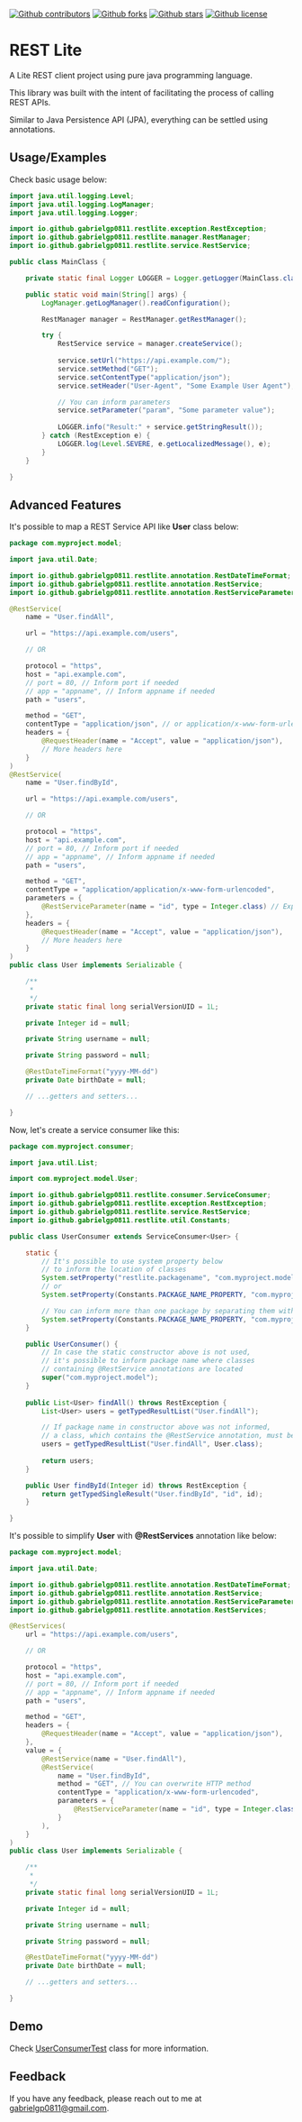 
[![Github contributors][contributors-shield]][contributors-url]
[![Github forks][forks-shield]][forks-url]
[![Github stars][stars-shield]][stars-url]
[![Github license][license-shield]][license-url]

# REST Lite

A Lite REST client project using pure java programming language.

This library was built with the intent of facilitating the process of calling REST APIs.

Similar to Java Persistence API (JPA), everything can be settled using annotations.

## Usage/Examples

Check basic usage below:

```java
import java.util.logging.Level;
import java.util.logging.LogManager;
import java.util.logging.Logger;

import io.github.gabrielgp0811.restlite.exception.RestException;
import io.github.gabrielgp0811.restlite.manager.RestManager;
import io.github.gabrielgp0811.restlite.service.RestService;

public class MainClass {

    private static final Logger LOGGER = Logger.getLogger(MainClass.class.getName());

    public static void main(String[] args) {
        LogManager.getLogManager().readConfiguration();

        RestManager manager = RestManager.getRestManager();

        try {
            RestService service = manager.createService();
    
            service.setUrl("https://api.example.com/");
            service.setMethod("GET");
            service.setContentType("application/json");
            service.setHeader("User-Agent", "Some Example User Agent");

            // You can inform parameters
            service.setParameter("param", "Some parameter value");
    
            LOGGER.info("Result:" + service.getStringResult());
        } catch (RestException e) {
            LOGGER.log(Level.SEVERE, e.getLocalizedMessage(), e);
        }
    }

}
```

## Advanced Features

It's possible to map a REST Service API like **User** class below:

```java
package com.myproject.model;

import java.util.Date;

import io.github.gabrielgp0811.restlite.annotation.RestDateTimeFormat;
import io.github.gabrielgp0811.restlite.annotation.RestService;
import io.github.gabrielgp0811.restlite.annotation.RestServiceParameter;

@RestService(
    name = "User.findAll",

    url = "https://api.example.com/users",

    // OR

    protocol = "https",
    host = "api.example.com",
    // port = 80, // Inform port if needed
    // app = "appname", // Inform appname if needed
    path = "users",

    method = "GET",
    contentType = "application/json", // or application/x-www-form-urlencoded
    headers = {
        @RequestHeader(name = "Accept", value = "application/json"),
        // More headers here
    }
)
@RestService(
    name = "User.findById",

    url = "https://api.example.com/users",

    // OR

    protocol = "https",
    host = "api.example.com",
    // port = 80, // Inform port if needed
    // app = "appname", // Inform appname if needed
    path = "users",

    method = "GET",
    contentType = "application/application/x-www-form-urlencoded",
    parameters = {
        @RestServiceParameter(name = "id", type = Integer.class) // Expected type is Integer
    },
    headers = {
        @RequestHeader(name = "Accept", value = "application/json"),
        // More headers here
    }
)
public class User implements Serializable {

    /**
     * 
     */
    private static final long serialVersionUID = 1L;

    private Integer id = null;

    private String username = null;

    private String password = null;

    @RestDateTimeFormat("yyyy-MM-dd")
    private Date birthDate = null;

    // ...getters and setters...

}
```

Now, let's create a service consumer like this:

```java
package com.myproject.consumer;

import java.util.List;

import com.myproject.model.User;

import io.github.gabrielgp0811.restlite.consumer.ServiceConsumer;
import io.github.gabrielgp0811.restlite.exception.RestException;
import io.github.gabrielgp0811.restlite.service.RestService;
import io.github.gabrielgp0811.restlite.util.Constants;

public class UserConsumer extends ServiceConsumer<User> {

    static {
        // It's possible to use system property below
        // to inform the location of classes
        System.setProperty("restlite.packagename", "com.myproject.model");
        // or
        System.setProperty(Constants.PACKAGE_NAME_PROPERTY, "com.myproject.model");

        // You can inform more than one package by separating them with semicolon
        System.setProperty(Constants.PACKAGE_NAME_PROPERTY, "com.myproject.model;com.myotherproject.model");
    }

    public UserConsumer() {
        // In case the static constructor above is not used,
        // it's possible to inform package name where classes
        // containing @RestService annotations are located
        super("com.myproject.model");
    }
    
    public List<User> findAll() throws RestException {
        List<User> users = getTypedResultList("User.findAll");

        // If package name in constructor above was not informed,
        // a class, which contains the @RestService annotation, must be provided
        users = getTypedResultList("User.findAll", User.class);
        
        return users;
    }

    public User findById(Integer id) throws RestException {
        return getTypedSingleResult("User.findById", "id", id);
    }

}
```

It's possible to simplify **User** with **@RestServices** annotation like below:

```java
package com.myproject.model;

import java.util.Date;

import io.github.gabrielgp0811.restlite.annotation.RestDateTimeFormat;
import io.github.gabrielgp0811.restlite.annotation.RestService;
import io.github.gabrielgp0811.restlite.annotation.RestServiceParameter;
import io.github.gabrielgp0811.restlite.annotation.RestServices;

@RestServices(
    url = "https://api.example.com/users",

    // OR

    protocol = "https",
    host = "api.example.com",
    // port = 80, // Inform port if needed
    // app = "appname", // Inform appname if needed
    path = "users",

    method = "GET",
    headers = {
        @RequestHeader(name = "Accept", value = "application/json"),
    },
    value = {
        @RestService(name = "User.findAll"),
        @RestService(
            name = "User.findById",
            method = "GET", // You can overwrite HTTP method
            contentType = "application/x-www-form-urlencoded",
            parameters = {
                @RestServiceParameter(name = "id", type = Integer.class)
            }
        ),
    }
)
public class User implements Serializable {

    /**
     * 
     */
    private static final long serialVersionUID = 1L;

    private Integer id = null;

    private String username = null;

    private String password = null;

    @RestDateTimeFormat("yyyy-MM-dd")
    private Date birthDate = null;

    // ...getters and setters...

}
```

## Demo

Check [UserConsumerTest][demo] class for more information.

## Feedback

If you have any feedback, please reach out to me at gabrielgp0811@gmail.com.

[contributors-shield]: https://img.shields.io/github/contributors/gabrielgp0811/rest-lite.svg?style=for-the-badge
[contributors-url]: https://github.com/gabrielgp0811/rest-lite/graphs/contributors
[forks-shield]: https://img.shields.io/github/forks/gabrielgp0811/rest-lite.svg?style=for-the-badge
[forks-url]: https://github.com/gabrielgp0811/rest-lite/network/members
[stars-shield]: https://img.shields.io/github/stars/gabrielgp0811/rest-lite.svg?style=for-the-badge
[stars-url]: https://github.com/gabrielgp0811/rest-lite/stargazers
[issues-shield]: https://img.shields.io/github/issues/gabrielgp0811/rest-lite.svg?style=for-the-badge
[issues-url]: https://github.com/gabrielgp0811/rest-lite/issues
[license-shield]: https://img.shields.io/github/license/gabrielgp0811/rest-lite?style=for-the-badge
[license-url]: https://github.com/gabrielgp0811/rest-lite/blob/master/LICENSE
[demo]: https://github.com/gabrielgp0811/rest-lite/blob/master/src/test/java/io/github/gabrielgp0811/restlite/UserConsumerTest.java